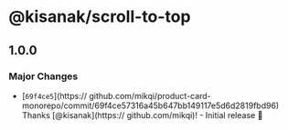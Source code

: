 # @kisanak/scroll-to-top

## 1.0.0

### Major Changes

- [`69f4ce5`](https:// github.com/mikqi/product-card-monorepo/commit/69f4ce57316a45b647bb149117e5d6d2819fbd96) Thanks [@kisanak](https:// github.com/mikqi)! - Initial release 🥳
